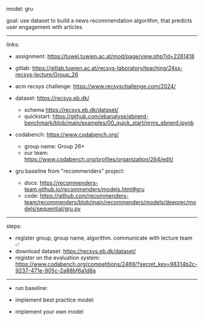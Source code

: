 model: gru

goal: use dataset to build a news recommendation algorithm, that predicts user engagement with articles

---

links:

-   assignment: https://tuwel.tuwien.ac.at/mod/page/view.php?id=2281418

-   gitlab: https://gitlab.tuwien.ac.at/recsys-laboratory/teaching/24ss-recsys-lecture/Group_26

-   acm recsys challenge: https://www.recsyschallenge.com/2024/

-   dataset: https://recsys.eb.dk/

    -   schema https://recsys.eb.dk/dataset/
    -   quickstart: https://github.com/ebanalyse/ebnerd-benchmark/blob/main/examples/00_quick_start/nrms_ebnerd.ipynb

-   codabench: https://www.codabench.org/

    -   group name: Group 26+
    -   our team: https://www.codabench.org/profiles/organization/264/edit/

-   gru baseline from "recommenders" project:

    -   docs: https://recommenders-team.github.io/recommenders/models.html#gru
    -   code: https://github.com/recommenders-team/recommenders/blob/main/recommenders/models/deeprec/models/sequential/gru.py

---

steps:

-   register group, group name, algorithm. communicate with lecture team ✅
-   download dataset: https://recsys.eb.dk/dataset/
-   register on the evaluation system: https://www.codabench.org/competitions/2469/?secret_key=98314b2c-9237-471e-905c-2a88bf6a1d8a

---

-   run baseline:

-   implement best practice model:

-   implement your own model
